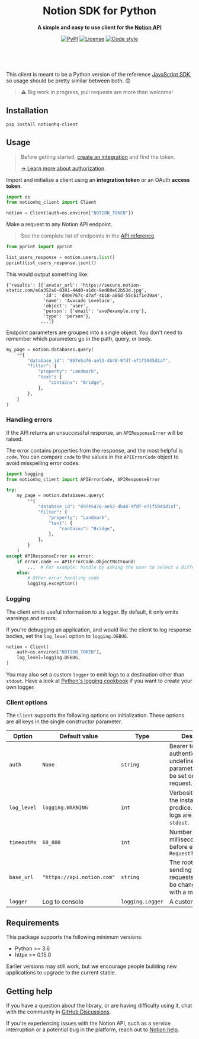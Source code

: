 <div align="center">
    <h1>Notion SDK for Python</h1>
    <p>
        <b>A simple and easy to use client for the <a href="https://developers.notion.com">Notion API</a></b>
    </p>
    <p>
        <a href="https://pypi.org/project/notionhq-client"><img src="https://img.shields.io/pypi/v/notionhq-client.svg" alt="PyPI"></a>
        <a href="LICENSE"><img src="https://img.shields.io/github/license/ramnes/notion-sdk-py" alt="License"></a>
        <a href="https://github.com/ambv/black"><img src="https://img.shields.io/badge/code%20style-black-black" alt="Code style"></a>
    </p>
    <br>
    <br>
    <br>
</div>

This client is meant to be a Python version of the reference [JavaScript SDK](https://github.com/makenotion/notion-sdk-js), so usage should be pretty similar between both. :blush:

> :warning: Big work in progress, pull requests are more than welcome!

## Installation

```
pip install notionhq-client
```

## Usage

> Before getting started, [create an integration](https://www.notion.com/my-integrations) and find the token.
>
> [→ Learn more about authorization](https://developers.notion.com/docs/authorization).

Import and initialize a client using an **integration token** or an OAuth **access token**.

```python
import os
from notionhq_client import Client

notion = Client(auth=os.environ["NOTION_TOKEN"])
```

Make a request to any Notion API endpoint.

> See the complete list of endpoints in the [API reference](https://developers.notion.com/reference).

```python
from pprint import pprint

list_users_response = notion.users.list()
pprint(list_users_response.json())
```

This would output something like:

```
{'results': [{'avatar_url': 'https://secure.notion-static.com/e6a352a8-8381-44d0-a1dc-9ed80e62b53d.jpg',
              'id': 'd40e767c-d7af-4b18-a86d-55c61f1e39a4',
              'name': 'Avocado Lovelace',
              'object': 'user',
              'person': {'email': 'avo@example.org'},
              'type': 'person'},
             ...]}
```

Endpoint parameters are grouped into a single object. You don't need to remember which parameters go in the path, query, or body.

```python
my_page = notion.databases.query(
    **{
        "database_id": "897e5a76-ae52-4b48-9fdf-e71f5945d1af",
        "filter": {
            "property": "Landmark",
            "text": {
                "contains": "Bridge",
            },
        },
    }
)
```

### Handling errors

If the API returns an unsuccessful response, an `APIResponseError` will be raised.

The error contains properties from the response, and the most helpful is `code`. You can compare `code` to the values in the `APIErrorCode` object to avoid misspelling error codes.

```python
import logging
from notionhq_client import APIErrorCode, APIResponseError

try:
    my_page = notion.databases.query(
        **{
            "database_id": "897e5a76-ae52-4b48-9fdf-e71f5945d1af",
            "filter": {
                "property": "Landmark",
                "text": {
                    "contains": "Bridge",
                },
            },
        }
    )
except APIResponseError as error:
    if error.code == APIErrorCode.ObjectNotFound:
        ...  # For example: handle by asking the user to select a different database
    else:
        # Other error handling code
        logging.exception()
```

### Logging

The client emits useful information to a logger. By default, it only emits warnings and errors.

If you're debugging an application, and would like the client to log response bodies, set the `log_level` option to `logging.DEBUG`.

```python
notion = Client(
    auth=os.environ["NOTION_TOKEN"],
    log_level=logging.DEBUG,
)
```

You may also set a custom `logger` to emit logs to a destination other than `stdout`. Have a look at [Python's logging cookbook](https://docs.python.org/3/howto/logging-cookbook.html) if you want to create your own logger.

### Client options

The `Client` supports the following options on initialization. These options are all keys in the single constructor parameter.

| Option | Default value | Type | Description |
|--------|---------------|---------|-------------|
| `auth` | `None` | `string` | Bearer token for authentication. If left undefined, the `auth` parameter should be set on each request. |
| `log_level` | `logging.WARNING` | `int` | Verbosity of logs the instance will prodice. By default, logs are written to `stdout`.
| `timeoutMs` | `60_000` | `int` | Number of milliseconds to wait before emitting a `RequestTimeoutError` |
| `base_url` | `"https://api.notion.com"` | `string` | The root URL for sending API requests. This can be changed to test with a mock server. |
| `logger` | Log to console | `logging.Logger` | A custom logger. |

## Requirements

This package supports the following minimum versions:
* Python >= 3.6
* httpx >= 0.15.0

Earlier versions may still work, but we encourage people building new applications to upgrade to the current stable.

## Getting help

If you have a question about the library, or are having difficulty using it, chat with the community in [GitHub Discussions](https://github.com/ramnes/notion-sdk-py/discussions).

If you're experiencing issues with the Notion API, such as a service interruption or a potential bug in the platform, reach out to [Notion help](https://www.notion.so/Help-Support-e040febf70a94950b8620e6f00005004?target=intercom).
